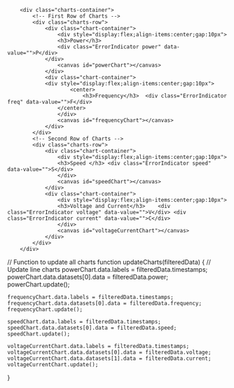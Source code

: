 		<div class="charts-container">
			<!-- First Row of Charts -->
			<div class="charts-row">
				<div class="chart-container">
					<div style="display:flex;align-items:center;gap:10px">
					<h3>Power</h3>
					<div class="ErrorIndicator power" data-value="">P</div>
				</div>
					<canvas id="powerChart"></canvas>
				</div>
				<div class="chart-container">
				<div style="display:flex;align-items:center;gap:10px">
						<center>
							<h3>Frequency</h3>	<div class="ErrorIndicator freq" data-value="">F</div>
					</center>
					</div>
					<canvas id="frequencyChart"></canvas>
				</div>
			</div>
			<!-- Second Row of Charts -->
			<div class="charts-row">
				<div class="chart-container">
					<div style="display:flex;align-items:center;gap:10px">
					<h3>Speed </h3>	<div class="ErrorIndicator speed" data-value="">S</div>
					</div>
					<canvas id="speedChart"></canvas>
				</div>
				<div class="chart-container">
					<div style="display:flex;align-items:center;gap:10px">
					<h3>Voltage and Current</h3>	<div class="ErrorIndicator voltage" data-value="">V</div> <div class="ErrorIndicator current" data-value="">C</div>
					</div>
					<canvas id="voltageCurrentChart"></canvas>
				</div>
			</div>
		</div>
// Function to update all charts
function updateCharts(filteredData) {
	// Update line charts
	powerChart.data.labels = filteredData.timestamps;
	powerChart.data.datasets[0].data = filteredData.power;
	powerChart.update();

	frequencyChart.data.labels = filteredData.timestamps;
	frequencyChart.data.datasets[0].data = filteredData.frequency;
	frequencyChart.update();

	speedChart.data.labels = filteredData.timestamps;
	speedChart.data.datasets[0].data = filteredData.speed;
	speedChart.update();

	voltageCurrentChart.data.labels = filteredData.timestamps;
	voltageCurrentChart.data.datasets[0].data = filteredData.voltage;
	voltageCurrentChart.data.datasets[1].data = filteredData.current;
	voltageCurrentChart.update();
}
